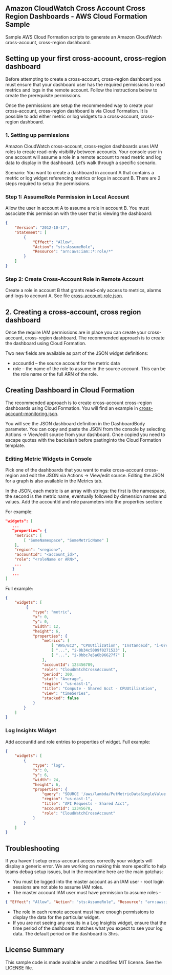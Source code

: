 ## Amazon CloudWatch Cross Account Cross Region Dashboards - AWS Cloud Formation Sample

Sample AWS Cloud Formation scripts to generate an Amazon CloudWatch cross-account, cross-region dashboard.


## Setting up your first cross-account, cross-region dashboard

Before attempting to create a cross-account, cross-region dashboard you must ensure that your dashboard user has the required permissions to read metrics and logs in the remote account. Follow the instructions below to create the prerequisite permissions. 

Once the permissions are setup the recommended way to create your cross-account, cross-region dashboard is via Cloud Formation. It is possible to add either metric or log widgets to a cross-account, cross-region dashboard. 

### 1.	Setting up permissions

Amazon CloudWatch cross-account, cross-region dashboards uses IAM roles to create read-only visibility between accounts. Your console user in one account will assume a role in a remote account to read metric and log data to display in the dashboard. Let’s walk through a specific scenario. 

Scenario: You want to create a dashboard in account A that contains a metric or log widget referencing metrics or logs in account B. There are 2 steps required to setup the permissions. 

### Step 1: AssumeRole Permission in Local Account

Allow the user in account A to assume a role in account B. You must associate this permission with the user that is viewing the dashboard:
```json
{
    "Version": "2012-10-17",
    "Statement": [
        {
            "Effect": "Allow",
            "Action": "sts:AssumeRole",
            "Resource": "arn:aws:iam::*:role/*"
        }
    ]
}
```
### Step 2: Create Cross-Account Role in Remote Account

Create a role in account B that grants read-only access to metrics, alarms and logs to account A. See file [cross-account-role.json](cross-account-role.json).

## 2.	Creating a cross-account, cross region dashboard

Once the require IAM permissions are in place you can create your cross-account, cross-region dashboard. The recommended approach is to create the dashboard using Cloud Formation. 

Two new fields are available as part of the JSON widget definitions:
*	accountId – the source account for the metric data
*	role – the name of the role to assume in the source account. This can be the role name or the full ARN of the role. 

## Creating Dashboard in Cloud Formation

The recommended approach is to create cross-account cross-region dashboards using Cloud Formation. You will find an example in [cross-account-monitoring.json](cross-account-monitoring.json). 

You will see the JSON dashboard definition in the DashboardBody parameter. You can copy and paste the JSON from the console by selecting Actions -> View/edit source from your dashboard. Once copied you need to escape quotes with the backslash before pastinginto the Cloud Formation template. 

### Editing Metric Widgets in Console

Pick one of the dashboards that you want to make cross-account cross-region and edit the JSON via Actions -> View/edit source. Editing the JSON for a graph is also available in the Metrics tab.

In the JSON, each metric is an array with strings: the first is the namespace, the second is the metric name, eventually followed by dimension names and values. Add the accountId and role parameters into the properties section:

For example:
```json
"widgets": [
   ...
   “properties”: {
   	"metrics": [
      	[ "SomeNamespace", "SomeMetricName" ]
   	],
   	"region": "<region>",
   	"accountId": "<account_id>",
   	"role": "<roleName or ARN>",
   	...
   }
   ...
]
```

Full example: 
```json
{
    "widgets": [
         {
            "type": "metric",
            "x": 0,
            "y": 0,
            "width": 12,
            "height": 6,
            "properties": {
                "metrics": [
                    [ "AWS/EC2", "CPUUtilization", "InstanceId", "i-07cde5bf63de1c48a" ],
                    [ "...", "i-0b34c5009f0271523" ],
                    [ "...", "i-0bbc7e5a6b96627f7" ]
                ],
                "accountId": 123456789,
                "role": "CloudWatchCrossAccount",
                "period": 300,
                "stat": "Average",
                "region": "us-east-1",
                "title": "Compute - Shared Acct - CPUUtilization",
                "view": "timeSeries",
                "stacked": false
            }
        }   
    ]	
}
```

### Log Insights Widget

Add accountId and role entries to properties of widget. Full example:
```json
{
    "widgets": [
        {
            "type": "log",
            "x": 0,
            "y": 6,
            "width": 24,
            "height": 6,
            "properties": {
                "query": "SOURCE '/aws/lambda/PutMetricDataSingleValue' | fields @timestamp, @message\n| sort @timestamp desc\n| limit 20",
                "region": "us-east-1",
                "title": "API Requests - Shared Acct",
                "accountId": 12345678,
                "role": "CloudWatchCrossAccount"
            }
        }
    ]
}
```

## Troubleshooting

If you haven't setup cross-account access correctly your widgets will display a generic error. We are working on making this more specific to help teams debug setup issues, but in the meantime here are the main gotchas:
*	You must be logged into the master account as an IAM user - root login sessions are not able to assume IAM roles.
*	The master account IAM user must have permission to assume roles -
```json
{ "Effect": "Allow", "Action": "sts:AssumeRole", "Resource": "arn:aws:iam::*::role/*" }
```
*	The role in each remote account must have enough permissions to display the data for the particular widget.
*	If you are not seeing any results in a Log Insights widget, ensure that the time period of the dashboard matches what you expect to see your log data. The default period on the dashboard is 3hrs. 

## License Summary

This sample code is made available under a modified MIT license. See the LICENSE file.

